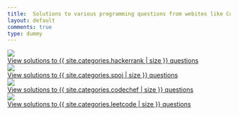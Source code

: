 ```yaml
---
title:  Solutions to various programming questions from webites like Codechef, HackerRank, Spoj and LeetCode
layout: default
comments: true
type: dummy
---
```


<div class="ui hidden divider"></div>
<div class="ui two column grid center aligned">
  <div class="column">
      <a class="ui item medium image" href="{% post_url 1979-01-01-hackerrank %}" title="View solutions to {{ site.categories.hackerrank | size }} questions">
          <image src="/static/images/hackerrank.png"/>
      </a>
      <br/>
      <a class="ui item" href="{% post_url 1979-01-01-hackerrank %}">
          View solutions to {{ site.categories.hackerrank | size }} questions
      </a>
  </div>
  <div class="column">
      <a class="ui item medium image" href="{% post_url 1979-01-01-spoj %}" title="View solutions to {{ site.categories.spoj | size }} questions">
          <image src="/static/images/spoj.png"/>
      </a>
      <br/>
      <a class="ui item medium image" href="{% post_url 1979-01-01-spoj %}">
          View solutions to {{ site.categories.spoj | size }} questions
      </a>
  </div>
  <div class="column">
      <a class="ui item medium image" href="{% post_url 1979-01-01-codechef %}" title="View solutions to {{ site.categories.codechef | size }} questions">
          <image src="/static/images/codechef.png"/>
      </a>
      <br/>
      <a class="ui item medium image" href="{% post_url 1979-01-01-codechef %}">
          View solutions to {{ site.categories.codechef | size }} questions
      </a>
  </div>
  <div class="column">
      <a class="ui item medium image" href="{% post_url 1979-01-01-leetcode %}" title="View solutions to {{ site.categories.leetcode | size }} questions">
          <image src="/static/images/leetcode.jpg"/>
      </a>
      <br/>
      <a class="ui item medium image" href="{% post_url 1979-01-01-leetcode %}">
          View solutions to {{ site.categories.leetcode | size }} questions
      </a>
  </div>
</div>

